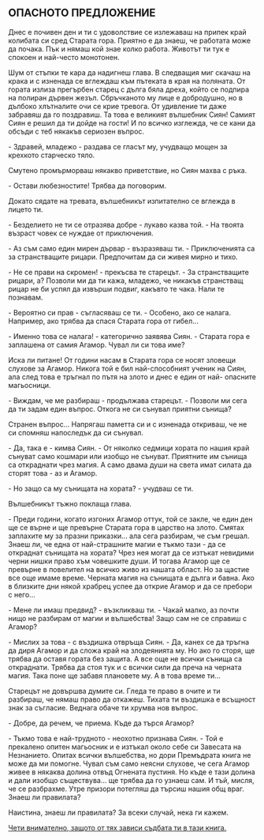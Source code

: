 ## ОПАСНОТО ПРЕДЛОЖЕНИЕ

Днес е почивен ден и ти с удоволствие се излежаваш на припек край
колибата си сред Старата гора. Приятно е да знаеш, че работата може
да почака. Пък и нямаш кой знае колко работа. Животът ти тук е
спокоен и най-често монотонен.

Шум от стъпки те кара да надигнеш глава. В следващия миг скачаш
на крака и с изненада се вглеждаш към пътеката в края на поляната.
От гората излиза прегърбен старец с дълга бяла дреха, който се
подпира на полиран дървен жезъл. Сбръчканото му лице е
добродушно, но в дълбоко хлътналите очи се крие тревога. От
удивление ти даже забравяш да го поздравиш. Та това е великият
вълшебник Сиян! Самият Сиян е решил да ти дойде на гости! И по
всичко изглежда, че се кани да обсъди с теб някакъв сериозен въпрос.

\- Здравей, младежо - раздава се гласът му, учудващо мощен за
крехкото старческо тяло.

Смутено промърморваш някакво приветствие, но Сиян махва с ръка.

\- Остави любезностите! Трябва да поговорим.

Докато сядате на тревата, вълшебникът изпитателно се вглежда в
лицето ти.

\- Безделието не ти се отразява добре - лукаво казва той. - На твоята
възраст човек се нуждае от приключения.

\- Аз съм само един мирен дървар - възразяваш ти. - Приключенията
са за странстващите рицари. Предпочитам да си живея мирно и тихо.

\- Не се прави на скромен! - прекъсва те старецът. - За
странстващите рицари, а? Позволи ми да ти кажа, младежо, че
никакъв странстващ рицар не би успял да извърши подвиг, какъвто те
чака. Нали те познавам.

\- Вероятно си прав - съгласяваш се ти. - Особено, ако се налага.
Например, ако трябва да спася Старата гора от гибел...

\- Именно това се налага! - категорично заявява Сиян. - Старата гора
е заплашена от самия Агамор. Чувал ли си това име?

Иска ли питане! От години насам в Старата гора се носят зловещи
слухове за Агамор. Никога той е бил най-способният ученик на Сиян,
ала след това е тръгнал по пътя на злото и днес е един от най-
опасните магьосници.

\- Виждам, че ме разбираш - продължава старецът. - Позволи ми сега
да ти задам един въпрос. Откога не си сънувал приятни сънища?

Странен въпрос... Напрягаш паметта си и с изненада откриваш, че
не си спомняш напоследък да си сънувал.

\- Да, така е - кимва Сиян. - От няколко седмици хората по нашия
край сънуват само кошмари или изобщо не сънуват. Приятните им
сънища са откраднати чрез магия. А само двама души на света имат
силата да сторят това - аз и Агамор.

\- Но защо са му сънищата на хората? - учудваш се ти.

Вълшебникът тъжно поклаща глава.

\- Преди години, когато изгоних Агамор оттук, той се закле, че един
ден ще се върне и ще превърне Старата гора в царство на злото.
Смятах заплахите му за празни приказки... ала сега разбирам, че съм
грешал. Знаеш ли, че една от най-страшните магии е тъкмо тази - да
се откраднат сънищата на хората? Чрез нея могат да се изтъкат
невидими черни нишки право хъм човешките души. И тогава Агамор
ще се превърне в повелител на всичко живо из нашата област. Но за
щастие все още имаме време. Черната магия на сънищата е дълга и
бавна. Ако в близките дни някой храбрец успее да открие Агамор и да
се пребори с него...

\- Мене ли имаш предвид? - възкликваш ти. - Чакай малко, аз почти
нищо не разбирам от магии и вълшебства! Защо сам не се справиш с
Агамор?

\- Мислих за това - с въздишка отвръща Сиян. - Да, канех се да тръгна
да диря Агамор и да сложа край на злодеянията му. Но ако го сторя,
ще трябва да оставя гората без защита. А все още не всички сънища
са откраднати. Трябва да стоя тук и с всички сили да преча на черната
магия. Така поне ще забавя плановете му. А в това време ти...

Старецът не довършва думите си. Гледа те право в очите и ти
разбираш, че нямаш право да откажеш. Тихата ти въздишка е
всъщност знак за съгласие. Веднага обаче ти хрумва нов въпрос.

\- Добре, да речем, че приема. Къде да търся Агамор?

\- Тъкмо това е най-трудното - неохотно признава Сиян. - Той е
прекалено опитен магьосник и е изтъкал около себе си Завесата на
Незнанието. Опитах всички вълшебства, но дори Премъдрата книга не
може да ми помогне. Чувал съм само неясни слухове, че сега Агамор
живее в някаква долина отвъд Огнената пустиня. Но къде е тази
долина и дали изобщо съществува... ще трябва да го узнаеш сам. И
тъй, мисля, че се разбрахме. Утре призори потегляш да търсиш нашия
общ враг. Знаеш ли правилата?

Наистина, знаеш ли правилата? За всеки случай, нека ги кажем.

[Чети внимателно, защото от тях зависи съдбата ти в тази книга.](rules.md)

